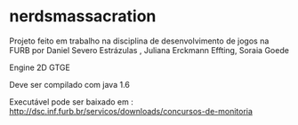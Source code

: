 # nerdsmassacration
Projeto feito em trabalho na disciplina de desenvolvimento de jogos na FURB por Daniel Severo Estrázulas , Juliana Erckmann Effting, Soraia Goede

Engine 2D GTGE

Deve ser compilado com java 1.6

Executável pode ser baixado em :
http://dsc.inf.furb.br/servicos/downloads/concursos-de-monitoria


